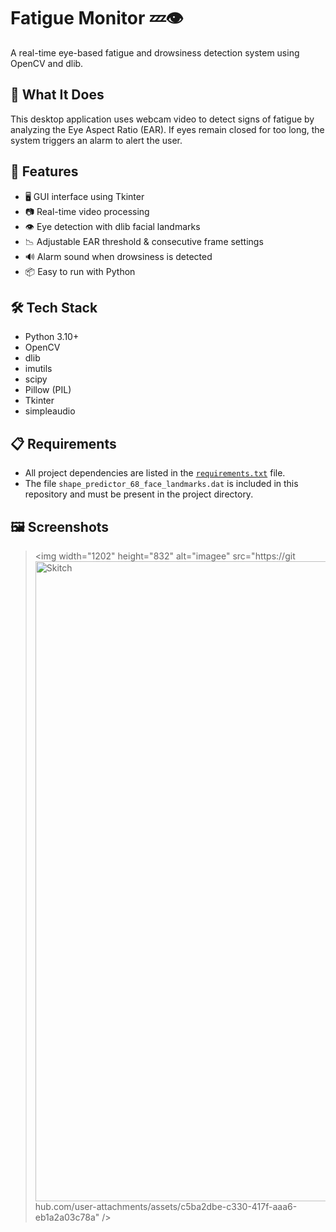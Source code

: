 # Fatigue Monitor 💤👁️

A real-time eye-based fatigue and drowsiness detection system using OpenCV and dlib.

## 🧠 What It Does

This desktop application uses webcam video to detect signs of fatigue by analyzing the Eye Aspect Ratio (EAR). If eyes remain closed for too long, the system triggers an alarm to alert the user.

## 🚀 Features

- 🖥️ GUI interface using Tkinter
- 📷 Real-time video processing
- 👁️ Eye detection with dlib facial landmarks
- 📉 Adjustable EAR threshold & consecutive frame settings
- 🔊 Alarm sound when drowsiness is detected
- 📦 Easy to run with Python

## 🛠️ Tech Stack

- Python 3.10+
- OpenCV
- dlib
- imutils
- scipy
- Pillow (PIL)
- Tkinter
- simpleaudio

## 📋 Requirements

- All project dependencies are listed in the [`requirements.txt`](requirements.txt) file.
- The file `shape_predictor_68_face_landmarks.dat` is included in this repository and must be present in the project directory.

## 🖼️ Screenshots

> <img width="1202" height="832" alt="imagee" src="https://git<img width="1536" height="1024" alt="Skitch" src="https://github.com/user-attachments/assets/394e1701-0327-4d3d-b348-96bc2f95f9f6" />
hub.com/user-attachments/assets/c5ba2dbe-c330-417f-aaa6-eb1a2a03c78a" />

